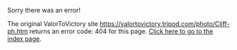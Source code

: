 

Sorry there was an error!

The original ValorToVictory site https://valortovictory.tripod.com/photo/Cliff-ph.htm returns an error code: 404 for this page. [Click here to go to the index page](../index.md).
